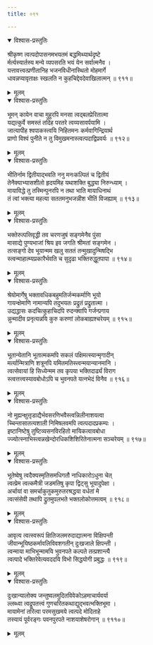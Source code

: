 ```yaml
---
title: ०९१

---
```

<div class="audioEmbed"  caption="सीतालक्ष्मी-वाचनम्" src="https://sanskritdocuments.org/sites/completenarayaneeyam/SoundFiles/091/091_01.mp3"></div>
<details open><summary>विश्वास-प्रस्तुतिः</summary>

श्रीकृष्ण त्वत्पदोपासनमभयतमं बद्धमिथ्यार्थदृष्टे  
र्मर्त्यस्यार्तस्य मन्ये व्यपसरति भयं येन सर्वात्मनैव ।  
यत्तावत्त्वत्प्रणीतानिह भजनविधीनास्थितो मोहमार्गे  
धावन्नप्यावृताक्षः स्खलति न कुहचिद्देवदेवाखिलात्मन् ॥ ९११॥
</details>
<details><summary>मूलम्</summary>

श्रीकृष्ण त्वत्पदोपासनमभयतमं बद्धमिथ्यार्थदृष्टे  
र्मर्त्यस्यार्तस्य मन्ये व्यपसरति भयं येन सर्वात्मनैव ।  
यत्तावत्त्वत्प्रणीतानिह भजनविधीनास्थितो मोहमार्गे  
धावन्नप्यावृताक्षः स्खलति न कुहचिद्देवदेवाखिलात्मन् ॥ ९११॥
</details>



<div class="audioEmbed"  caption="सीतालक्ष्मी-वाचनम्" src="https://sanskritdocuments.org/sites/completenarayaneeyam/SoundFiles/091/091_02.mp3"></div>
<details open><summary>विश्वास-प्रस्तुतिः</summary>

भूमन् कायेन वाचा मुहुरपि मनसा त्वद्बलप्रेरितात्मा  
यद्यत्कुर्वे समस्तं तदिह परतरे त्वय्यसावर्पयामि ।  
जात्यापीह श्वपाकस्त्वयि निहितमनः कर्मवागिन्द्रियार्थ  
प्राणो विश्वं पुनीते न तु विमुखमनास्त्वत्पदाद्विप्रवर्यः ॥ ९१२॥
</details>
<details><summary>मूलम्</summary>

भूमन् कायेन वाचा मुहुरपि मनसा त्वद्बलप्रेरितात्मा  
यद्यत्कुर्वे समस्तं तदिह परतरे त्वय्यसावर्पयामि ।  
जात्यापीह श्वपाकस्त्वयि निहितमनः कर्मवागिन्द्रियार्थ  
प्राणो विश्वं पुनीते न तु विमुखमनास्त्वत्पदाद्विप्रवर्यः ॥ ९१२॥
</details>



<div class="audioEmbed"  caption="सीतालक्ष्मी-वाचनम्" src="https://sanskritdocuments.org/sites/completenarayaneeyam/SoundFiles/091/091_03.mp3"></div>
<details open><summary>विश्वास-प्रस्तुतिः</summary>

भीतिर्नाम द्वितीयाद्भवति ननु मनःकल्पितं च द्वितीयं  
तेनैक्याभ्यासशीलो हृदयमिह यथाशक्ति बुद्ध्या निरुन्ध्याम् ।  
मायाविद्धे तु तस्मिन्पुनरपि न तथा भाति मायाधिनाथं  
तं त्वां भक्त्या महत्या सततमनुभजन्नीश भीतिं विजह्याम् ॥ ९१३॥
</details>
<details><summary>मूलम्</summary>

भीतिर्नाम द्वितीयाद्भवति ननु मनःकल्पितं च द्वितीयं  
तेनैक्याभ्यासशीलो हृदयमिह यथाशक्ति बुद्ध्या निरुन्ध्याम् ।  
मायाविद्धे तु तस्मिन्पुनरपि न तथा भाति मायाधिनाथं  
तं त्वां भक्त्या महत्या सततमनुभजन्नीश भीतिं विजह्याम् ॥ ९१३॥
</details>



<div class="audioEmbed"  caption="सीतालक्ष्मी-वाचनम्" src="https://sanskritdocuments.org/sites/completenarayaneeyam/SoundFiles/091/091_04.mp3"></div>
<details open><summary>विश्वास-प्रस्तुतिः</summary>

भक्तेरुत्पत्तिवृद्धी तव चरणजुषं सङ्गमेनैव पुंसा  
मासाद्ये पुण्यभाजां श्रिय इव जगति श्रीमतां सङ्गमेन ।  
तत्सङ्गो देव भूयान्मम खलु सततं तन्मुखादुन्मिषद्भि  
स्त्वन्माहात्म्यप्रकारैर्भवति च सुदृढा भक्तिरुद्धूतपापा ॥ ९१४॥
</details>
<details><summary>मूलम्</summary>

भक्तेरुत्पत्तिवृद्धी तव चरणजुषं सङ्गमेनैव पुंसा  
मासाद्ये पुण्यभाजां श्रिय इव जगति श्रीमतां सङ्गमेन ।  
तत्सङ्गो देव भूयान्मम खलु सततं तन्मुखादुन्मिषद्भि  
स्त्वन्माहात्म्यप्रकारैर्भवति च सुदृढा भक्तिरुद्धूतपापा ॥ ९१४॥
</details>



<div class="audioEmbed"  caption="सीतालक्ष्मी-वाचनम्" src="https://sanskritdocuments.org/sites/completenarayaneeyam/SoundFiles/091/091_05.mp3"></div>
<details open><summary>विश्वास-प्रस्तुतिः</summary>

श्रेयोमार्गेषु भक्तावधिकबहुमतिर्जन्मकर्माणि भूयो  
गायन्क्षेमाणि नामान्यपि तदुभयतः प्रद्रुतं प्रद्रुतात्मा ।  
उद्यद्धासः कदचित्कुहाचिदपि रुदन्क्वापि गर्जन्प्रगाय  
न्नुन्मादीव प्रनृत्यन्नयि कुरु करुणां लोकबाह्यश्चरेयम् ॥ ९१५॥
</details>
<details><summary>मूलम्</summary>

श्रेयोमार्गेषु भक्तावधिकबहुमतिर्जन्मकर्माणि भूयो  
गायन्क्षेमाणि नामान्यपि तदुभयतः प्रद्रुतं प्रद्रुतात्मा ।  
उद्यद्धासः कदचित्कुहाचिदपि रुदन्क्वापि गर्जन्प्रगाय  
न्नुन्मादीव प्रनृत्यन्नयि कुरु करुणां लोकबाह्यश्चरेयम् ॥ ९१५॥
</details>



<div class="audioEmbed"  caption="सीतालक्ष्मी-वाचनम्" src="https://sanskritdocuments.org/sites/completenarayaneeyam/SoundFiles/091/091_06.mp3"></div>
<details open><summary>विश्वास-प्रस्तुतिः</summary>

भूतान्येतानि भूतात्मकमपि सकलं पक्षिमत्स्यान्मृगादीन्  
मर्त्यान्मित्राणि शत्रूनपि यमितमतिस्त्वन्मयान्यानमानि ।  
त्वत्सेवायां हि सिध्येन्मम तव कृपया भक्तिदार्ढ्यं विराग  
स्त्वत्तत्त्वस्यावबोधोऽपि च भुवनपते यत्नभेदं विनैव ॥ ९१६॥
</details>
<details><summary>मूलम्</summary>

भूतान्येतानि भूतात्मकमपि सकलं पक्षिमत्स्यान्मृगादीन्  
मर्त्यान्मित्राणि शत्रूनपि यमितमतिस्त्वन्मयान्यानमानि ।  
त्वत्सेवायां हि सिध्येन्मम तव कृपया भक्तिदार्ढ्यं विराग  
स्त्वत्तत्त्वस्यावबोधोऽपि च भुवनपते यत्नभेदं विनैव ॥ ९१६॥
</details>



<div class="audioEmbed"  caption="सीतालक्ष्मी-वाचनम्" src="https://sanskritdocuments.org/sites/completenarayaneeyam/SoundFiles/091/091_07.mp3"></div>
<details open><summary>विश्वास-प्रस्तुतिः</summary>

नो मुह्यन्क्षुत्तृडाद्यैर्भवसरणिभवैस्त्वन्निलीनाशयत्वा  
च्चिन्तासातत्यशाली निमिषलवमपि त्वत्पदादप्रकम्पः ।  
इष्टानिष्टेषु तुष्टिव्यसनविरहितो मायिकत्वावबोधा  
ज्ज्योत्स्नाभिस्त्वन्नखेन्दोरधिकशिशिरितेनात्मना सञ्चरेयम् ॥ ९१७॥
</details>
<details><summary>मूलम्</summary>

नो मुह्यन्क्षुत्तृडाद्यैर्भवसरणिभवैस्त्वन्निलीनाशयत्वा  
च्चिन्तासातत्यशाली निमिषलवमपि त्वत्पदादप्रकम्पः ।  
इष्टानिष्टेषु तुष्टिव्यसनविरहितो मायिकत्वावबोधा  
ज्ज्योत्स्नाभिस्त्वन्नखेन्दोरधिकशिशिरितेनात्मना सञ्चरेयम् ॥ ९१७॥
</details>



<div class="audioEmbed"  caption="सीतालक्ष्मी-वाचनम्" src="https://sanskritdocuments.org/sites/completenarayaneeyam/SoundFiles/091/091_08.mp3"></div>
<details open><summary>विश्वास-प्रस्तुतिः</summary>

भूतेष्वेषु त्वदैक्यस्मृतिसमधिगतौ नाधिकारोऽधुना चेत्  
त्वत्प्रेम त्वत्कमैत्री जडमतिषु कृपा द्विट्सु भूयादुपेक्षा ।  
अर्चायां वा समर्चाकुतुकमुरुतरश्रद्धया वर्धतां मे  
त्वत्संसेवी तथापि द्रुतमुपलभते भक्तलोकोत्तमत्वम् ॥ ९१८॥
</details>
<details><summary>मूलम्</summary>

भूतेष्वेषु त्वदैक्यस्मृतिसमधिगतौ नाधिकारोऽधुना चेत्  
त्वत्प्रेम त्वत्कमैत्री जडमतिषु कृपा द्विट्सु भूयादुपेक्षा ।  
अर्चायां वा समर्चाकुतुकमुरुतरश्रद्धया वर्धतां मे  
त्वत्संसेवी तथापि द्रुतमुपलभते भक्तलोकोत्तमत्वम् ॥ ९१८॥
</details>



<div class="audioEmbed"  caption="सीतालक्ष्मी-वाचनम्" src="https://sanskritdocuments.org/sites/completenarayaneeyam/SoundFiles/091/091_09.mp3"></div>
<details open><summary>विश्वास-प्रस्तुतिः</summary>

आवृत्य त्वत्स्वरूपं क्षितिजलमरुदाद्यात्मना विक्षिपन्ती  
जीवान्भूयिष्ठकर्मावलिविवशगतीन् दुःखजाले क्षिपन्ती ।  
त्वन्माया माभिभून्मामयि भुवनपते कल्पते तत्प्रशान्त्यै  
त्वत्पादे भक्तिरेवेत्यवददयि विभो सिद्धयोगी प्रबुद्धः ॥ ९१९॥
</details>
<details><summary>मूलम्</summary>

आवृत्य त्वत्स्वरूपं क्षितिजलमरुदाद्यात्मना विक्षिपन्ती  
जीवान्भूयिष्ठकर्मावलिविवशगतीन् दुःखजाले क्षिपन्ती ।  
त्वन्माया माभिभून्मामयि भुवनपते कल्पते तत्प्रशान्त्यै  
त्वत्पादे भक्तिरेवेत्यवददयि विभो सिद्धयोगी प्रबुद्धः ॥ ९१९॥
</details>



<div class="audioEmbed"  caption="सीतालक्ष्मी-वाचनम्" src="https://sanskritdocuments.org/sites/completenarayaneeyam/SoundFiles/091/091_10.mp3"></div>
<details open><summary>विश्वास-प्रस्तुतिः</summary>

दुःखान्यालोक्य जन्तुष्वलमुदितविवेकोऽहमाचार्यवर्या  
ल्लब्ध्वा त्वद्रूपतत्त्वं गुणचरितकथाद्युद्भवत्भक्तिभूमा ।  
मायामेनां तरित्वा परमसुखमये त्वत्पदे मोदिताहे  
तस्यायं पूर्वरङ्गः पवनपुरपते नाशयाशेषरोगान् ॥ ९११०॥
</details>
<details><summary>मूलम्</summary>

दुःखान्यालोक्य जन्तुष्वलमुदितविवेकोऽहमाचार्यवर्या  
ल्लब्ध्वा त्वद्रूपतत्त्वं गुणचरितकथाद्युद्भवत्भक्तिभूमा ।  
मायामेनां तरित्वा परमसुखमये त्वत्पदे मोदिताहे  
तस्यायं पूर्वरङ्गः पवनपुरपते नाशयाशेषरोगान् ॥ ९११०॥
</details>

